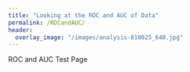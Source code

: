 ```yaml
---
title: "Looking at the ROC and AUC of Data"
permalink: /ROCandAUC/
header:
  overlay_image: "/images/analysis-810025_640.jpg"
---
```

ROC and AUC Test Page
